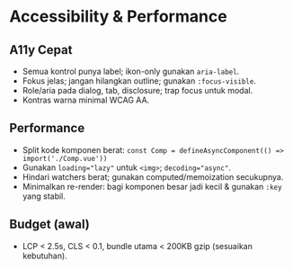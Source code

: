# Accessibility & Performance

## A11y Cepat
- Semua kontrol punya label; ikon-only gunakan `aria-label`.
- Fokus jelas; jangan hilangkan outline; gunakan `:focus-visible`.
- Role/aria pada dialog, tab, disclosure; trap focus untuk modal.
- Kontras warna minimal WCAG AA.

## Performance
- Split kode komponen berat: `const Comp = defineAsyncComponent(() => import('./Comp.vue'))`
- Gunakan `loading="lazy"` untuk `<img>`; `decoding="async"`.
- Hindari watchers berat; gunakan computed/memoization secukupnya.
- Minimalkan re-render: bagi komponen besar jadi kecil & gunakan `:key` yang stabil.

## Budget (awal)
- LCP < 2.5s, CLS < 0.1, bundle utama < 200KB gzip (sesuaikan kebutuhan).